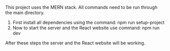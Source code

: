 This project uses the MERN stack.
All commands need to be run through the main directory.
1. First install all dependencies using the command:
npm run setup-project
2. Now to start the server and the React website use command:
npm run dev


After these steps the server and the React website will be working.
